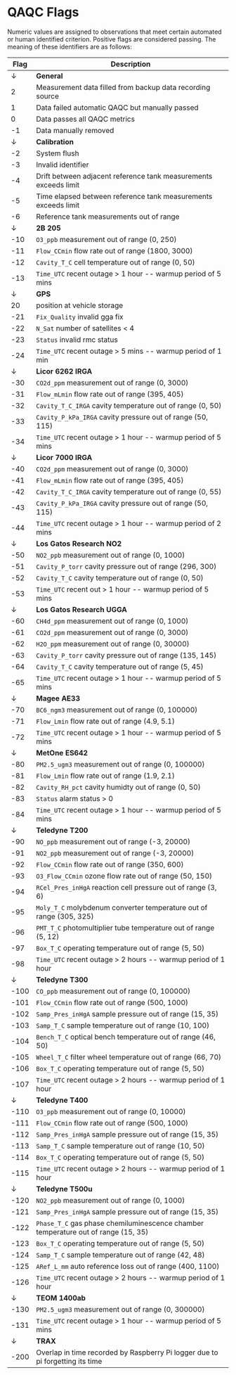 # QAQC Flags

Numeric values are assigned to observations that meet certain automated or human identified criterion. Positive flags are considered passing. The meaning of these identifiers are as follows:

| Flag | Description                                                                       |
| ---- | --------------------------------------------------------------------------------- |
| ↓    | **General**                                                                       |
| 2    | Measurement data filled from backup data recording source                         |
| 1    | Data failed automatic QAQC but manually passed                                    |
| 0    | Data passes all QAQC metrics                                                      |
| -1   | Data manually removed                                                             |
| ↓    | **Calibration**                                                                   |
| -2   | System flush                                                                      |
| -3   | Invalid identifier                                                                |
| -4   | Drift between adjacent reference tank measurements exceeds limit                  |
| -5   | Time elapsed between reference tank measurements exceeds limit                    |
| -6   | Reference tank measurements out of range                                          |
| ↓    | **2B 205**                                                                        |
| -10  | `O3_ppb` measurement out of range (0, 250)                                        |
| -11  | `Flow_CCmin` flow rate out of range (1800, 3000)                                  |
| -12  | `Cavity_T_C` cell temperature out of range (0, 50)                                |
| -13  | `Time_UTC` recent outage > 1 hour -- warmup period of 5 mins                      |
| ↓    | **GPS**                                                                           |
|  20  | position at vehicle storage                                                       |
| -21  | `Fix_Quality` invalid gga fix                                                     |
| -22  | `N_Sat` number of satellites < 4                                                  |
| -23  | `Status` invalid rmc status                                                       |
| -24  | `Time_UTC` recent outage > 5 mins -- warmup period of 1 min                       |
| ↓    | **Licor 6262 IRGA**                                                               |
| -30  | `CO2d_ppm` measurement out of range (0, 3000)                                     |
| -31  | `Flow_mLmin` flow rate out of range (395, 405)                                    |
| -32  | `Cavity_T_C_IRGA` cavity temperature out of range (0, 50)                         |
| -33  | `Cavity_P_kPa_IRGA` cavity pressure out of range (50, 115)                        |
| -34  | `Time_UTC` recent outage > 1 hour -- warmup period of 5 mins                      |
| ↓    | **Licor 7000 IRGA**                                                               |
| -40  | `CO2d_ppm` measurement out of range  (0, 3000)                                    |
| -41  | `Flow_mLmin` flow rate out of range (395, 405)                                    |
| -42  | `Cavity_T_C_IRGA` cavity temperature out of range (0, 55)                         |
| -43  | `Cavity_P_kPa_IRGA` cavity pressure out of range (50, 115)                        |
| -44  | `Time_UTC` recent outage > 1 hour -- warmup period of 2 mins                      |
| ↓    | **Los Gatos Research NO2**                                                        |
| -50  | `NO2_ppb` measurement out of range (0, 1000)                                      |
| -51  | `Cavity_P_torr` cavity pressure out of range (296, 300)                           |
| -52  | `Cavity_T_C` cavity temperature out of range (0, 50)                              |
| -53  | `Time_UTC` recent out > 1 hour -- warmup period of 5 mins                         |
| ↓    | **Los Gatos Research UGGA**                                                       |
| -60  | `CH4d_ppm` measurement out of range  (0, 1000)                                    |
| -61  | `CO2d_ppm` measurement out of range  (0, 3000)                                    |
| -62  | `H2O_ppm` measurement out of range   (0, 30000)                                   |
| -63  | `Cavity_P_torr` cavity pressure out of range (135, 145)                           |
| -64  | `Cavity_T_C` cavity temperature out of range (5, 45)                              |
| -65  | `Time_UTC` recent outage > 1 hour -- warmup period of 5 mins                      |
| ↓    | **Magee AE33**                                                                    |
| -70  | `BC6_ngm3` measurement out of range (0, 100000)                                   |
| -71  | `Flow_Lmin` flow rate out of range (4.9, 5.1)                                     |
| -72  | `Time_UTC` recent outage > 1 hour -- warmup period of 5 mins                      |
| ↓    | **MetOne ES642**                                                                  |
| -80  | `PM2.5_ugm3` measurement out of range  (0, 100000)                                |
| -81  | `Flow_Lmin` flow rate out of range (1.9, 2.1)                                     |
| -82  | `Cavity_RH_pct` cavity humidty out of range (0, 50)                               |
| -83  | `Status` alarm status > 0                                                         |
| -84  | `Time_UTC` recent outage > 1 hour -- warmup period of 5 mins                      |
| ↓    | **Teledyne T200**                                                                 |
| -90  | `NO_ppb` measurement out of range (-3, 20000)                                     |
| -91  | `NO2_ppb` measurement out of range (-3, 20000)                                    |
| -92  | `Flow_CCmin` flow rate out of range (350, 600)                                    |
| -93  | `O3_Flow_CCmin` ozone flow rate out of range (50, 150)                            |
| -94  | `RCel_Pres_inHgA` reaction cell pressure out of range (3, 6)                      |
| -95  | `Moly_T_C` molybdenum converter temperature out of range (305, 325)               |
| -96  | `PMT_T_C` photomultiplier tube temperature out of range (5, 12)                   |
| -97  | `Box_T_C` operating temperature out of range (5, 50)                              |
| -98  | `Time_UTC` recent outage > 2 hours -- warmup period of 1 hour                     |
| ↓    | **Teledyne T300**                                                                 |
| -100 | `CO_ppb` measurement out of range  (0, 100000)                                    |
| -101 | `Flow_CCmin` flow rate out of range (500, 1000)                                   |
| -102 | `Samp_Pres_inHgA` sample pressure out of range (15, 35)                           |
| -103 | `Samp_T_C` sample temperature out of range (10, 100)                              |
| -104 | `Bench_T_C` optical bench temperature out of range (46, 50)                       |
| -105 | `Wheel_T_C` filter wheel temperature out of range (66, 70)                        |
| -106 | `Box_T_C` operating temperature out of range (5, 50)                              |
| -107 | `Time_UTC` recent outage > 2 hours -- warmup period of 1 hour                     |
| ↓    | **Teledyne T400**                                                                 |
| -110 | `O3_ppb` measurement out of range  (0, 10000)                                     |
| -111 | `Flow_CCmin` flow rate out of range (500, 1000)                                   |
| -112 | `Samp_Pres_inHgA` sample pressure out of range (15, 35)                           |
| -113 | `Samp_T_C` sample temperature out of range (10, 50)                               |
| -114 | `Box_T_C` operating temperature out of range (5, 50)                              |
| -115 | `Time_UTC` recent outage > 2 hours -- warmup period of 1 hour                     |
| ↓    | **Teledyne T500u**                                                                |
| -120 | `NO2_ppb` measurement out of range  (0, 1000)                                     |
| -121 | `Samp_Pres_inHgA` sample pressure out of range (15, 35)                           |
| -122 | `Phase_T_C` gas phase chemiluminescence chamber temperature out of range (15, 35) |
| -123 | `Box_T_C` operating temperature out of range (5, 50)                              |
| -124 | `Samp_T_C` sample temperature out of range (42, 48)                               |
| -125 | `ARef_L_mm` auto reference loss out of range (400, 1100)                          |
| -126 | `Time_UTC` recent outage > 2 hours -- warmup period of 1 hour                     |
| ↓    | **TEOM 1400ab**                                                                   |
| -130 | `PM2.5_ugm3` measurement out of range (0, 300000)                                 |
| -131 | `Time_UTC` recent outage > 1 hour -- warmup period of 5 mins                      |
| ↓    | **TRAX**                                                                          |
| -200 | Overlap in time recorded by Raspberry Pi logger due to pi forgetting its time     |